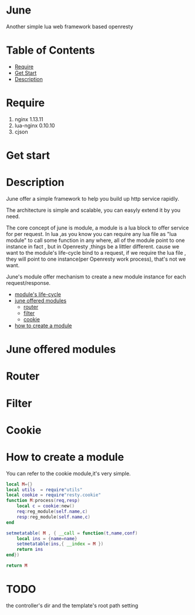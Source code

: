 June
====

Another simple lua web framework based openresty

Table of Contents
=================
* [Require](#require)
* [Get Start](#get-start)
* [Description](#description)


Require
=======

1. nginx            1.13.11
2. lua-nginx        0.10.10
3. cjson


Get start
=========


Description
==========
June offer a simple framework to help you build up http service rapidly.

The architecture is simple and scalable, you can easyly extend it by you need.

The core concept of june is module, a module is a lua block to offer service for per request. In lua ,as you know you can require any lua file as "lua module" to call
some function in any where, all of the module point to one instance in fact , but in Openresty ,things be a littler different. cause we want to the module's life-cycle bind to a request, if we require the lua file , they will point to one instance(per Openresty work process), that's not we want.

June's module offer mechanism to create a new module instance for each request/response.
* [module's life-cycle](#module's-life-cycke)
* [june offered modules](#june-offered-modules)
    * [router](#router)
    * [filter](#filter)
    * [cookie](#cookie)
* [how to create a module](#how-to-create-a-module)



June offered modules
=======

Router
======

Filter
======

Cookie
======


How to create a module
======================
You can refer to the cookie module,it's very simple.

```lua
local M={}
local utils  = require"utils"
local cookie = require"resty.cookie"
function M:process(req,resp)
    local c = cookie:new()
    req:reg_module(self.name,c)
    resp:reg_module(self.name,c)
end

setmetatable( M , { __call = function(t,name,conf)
    local ins = {name=name}
    setmetatable(ins,{ __index = M })
    return ins
end})

return M

```
TODO
====
the controller's dir and the template's root path setting
